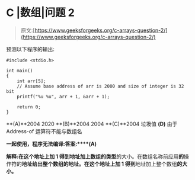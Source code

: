 # C |数组|问题 2

> 原文:[https://www.geeksforgeeks.org/c-arrays-question-2/](https://www.geeksforgeeks.org/c-arrays-question-2/)

预测以下程序的输出:

```
#include <stdio.h>

int main()
{
    int arr[5];
    // Assume base address of arr is 2000 and size of integer is 32 bit
    printf("%u %u", arr + 1, &arr + 1);

    return 0;
} 
```

**(A)**2004 2020
**(B)**2004 2004
**(C)**2004 垃圾值
**(D)** 由于 Address-of 运算符不能与数组名

**一起使用，程序无法编译:答案:****(A)**

**解释:**在这个地址上加 1 得到**地址加上数组的类型**的大小。在数组名称前应用**的**操作符的**地址给出整个数组的地址。在这个地址上加 1 得到**地址加上整个数组**的大小。**